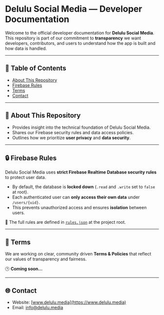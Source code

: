 # Delulu Social Media — Developer Documentation

Welcome to the official developer documentation for **Delulu Social Media**.  
This repository is part of our commitment to **transparency** we want developers, contributors, and users to understand how the app is built and how data is handled.

---

## 📑 Table of Contents
- [About This Repository](#-about-this-repository)
- [Firebase Rules](#-firebase-rules)
- [Terms](#-terms)
- [Contact](#-contact)

---

## 📖 About This Repository
- Provides insight into the technical foundation of Delulu Social Media.
- Shares our Firebase security rules and data access policies.
- Outlines how we prioritize **user privacy** and **data security**.

---

## 🔒 Firebase Rules
Delulu Social Media uses **strict Firebase Realtime Database security rules** to protect user data.  

- By default, the database is **locked down** (`.read` and `.write` set to `false` at root).  
- Each authenticated user can **only access their own data** under `/users/{uid}`.  
- This prevents unauthorized access and ensures **isolation** between users.  

📂 The full rules are defined in [`rules.json`](./rules.json) at the project root.  

---

## 📜 Terms
We are working on clear, community driven **Terms & Policies** that reflect our values of transparency and fairness.  

🕒 **Coming soon...**

---

## 🌐 Contact
- Website: [www.delulu.media](https://www.delulu.media)  
- Email: [info@delulu.media](mailto:info@delulu.media)
